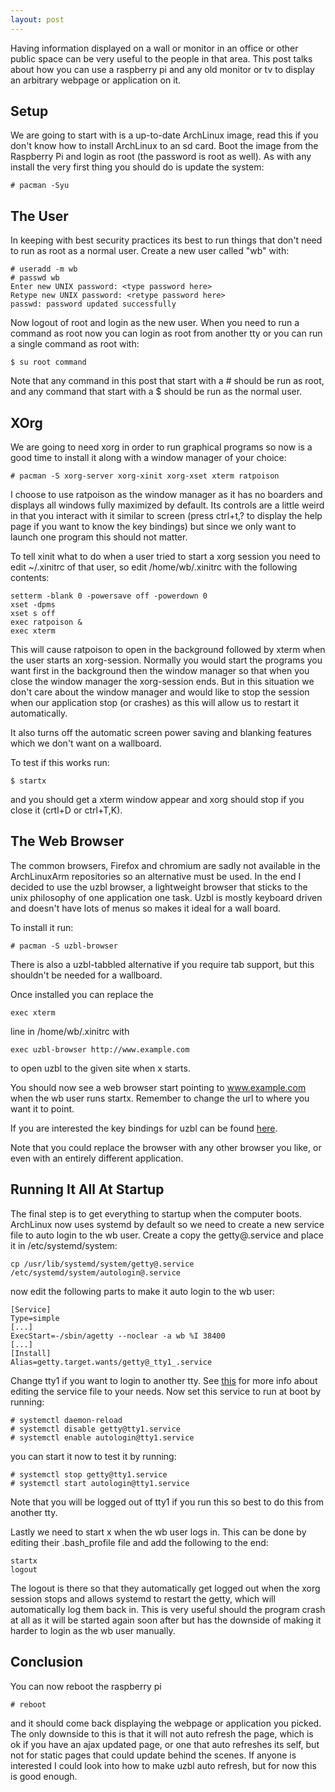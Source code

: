 ```yaml
---
layout: post
---
```


Having information displayed on a wall or monitor in an office or other public space can be very
useful to the people in that area. This post talks about how you can use a raspberry pi and any old
monitor or tv to display an arbitrary webpage or application on it.

## Setup

We are going to start with is a up-to-date ArchLinux image, read this if you don't know how to
install ArchLinux to an sd card. Boot the image from the Raspberry Pi and login as root (the
password is root as well). As with any install the very first thing you should do is update the
system:

    # pacman -Syu

## The User

In keeping with best security practices its best to run things that don't need to run as root as a
normal user. Create a new user called "wb" with:

    # useradd -m wb
    # passwd wb
    Enter new UNIX password: <type password here>
    Retype new UNIX password: <retype password here>
    passwd: password updated successfully

Now logout of root and login as the new user. When you need to run a command as root now you can
login as root from another tty or you can run a single command as root with:

    $ su root command

Note that any command in this post that start with a # should be run as root, and any command that
start with a $ should be run as the normal user.

## XOrg

We are going to need xorg in order to run graphical programs so now is a good time to install it
along with a window manager of your choice:

    # pacman -S xorg-server xorg-xinit xorg-xset xterm ratpoison

I choose to use ratpoison as the window manager as it has no boarders and displays all windows fully
maximized by default. Its controls are a little weird in that you interact with it similar to screen
(press ctrl+t,? to display the help page if you want to know the key bindings) but since we only
want to launch one program this should not matter.

To tell xinit what to do when a user tried to start a xorg session you need to edit ~/.xinitrc of
that user, so edit /home/wb/.xinitrc with the following contents:

    setterm -blank 0 -powersave off -powerdown 0
    xset -dpms
    xset s off
    exec ratpoison &
    exec xterm

This will cause ratpoison to open in the background followed by xterm when the user starts an
xorg-session. Normally you would start the programs you want first in the background then the window
manager so that when you close the window manager the xorg-session ends. But in this situation we
don't care about the window manager and would like to stop the session when our application stop (or
crashes) as this will allow us to restart it automatically.

It also turns off the automatic screen power saving and blanking features which we don't want on a
wallboard.

To test if this works run:

    $ startx

and you should get a xterm window appear and xorg should stop if you close it (crtl+D or ctrl+T,K).

## The Web Browser

The common browsers, Firefox and chromium are sadly not available in the ArchLinuxArm repositories
so an alternative must be used. In the end I decided to use the uzbl browser, a lightweight browser
that sticks to the unix philosophy of one application one task. Uzbl is mostly keyboard driven and
doesn't have lots of menus so makes it ideal for a wall board.

To install it run:

    # pacman -S uzbl-browser

There is also a uzbl-tabbled alternative if you require tab support, but this shouldn't be needed
for a wallboard.

Once installed you can replace the

    exec xterm

line in /home/wb/.xinitrc with

    exec uzbl-browser http://www.example.com

to open uzbl to the given site when x starts.

You should now see a web browser start pointing to www.example.com when the wb user runs startx.
Remember to change the url to where you want it to point.

If you are interested the key bindings for uzbl can be found
[here](http://uzbl.org/keybindings.php).

Note that you could replace the browser with any other browser you like, or even with an entirely
different application.

## Running It All At Startup

The final step is to get everything to startup when the computer boots. ArchLinux now uses systemd
by default so we need to create a new service file to auto login to the wb user. Create a copy the
getty@.service and place it in /etc/systemd/system:

    cp /usr/lib/systemd/system/getty@.service /etc/systemd/system/autologin@.service

now edit the following parts to make it auto login to the wb user:

    [Service]
    Type=simple
    [...]
    ExecStart=-/sbin/agetty --noclear -a wb %I 38400
    [...]
    [Install]
    Alias=getty.target.wants/getty@_tty1_.service

Change tty1 if you want to login to another tty. See
[this](https://wiki.archlinux.org/index.php/Automatic_login_to_virtual_console#With_systemd) for
more info about editing the service file to your needs. Now set this service to run at boot by
running:

    # systemctl daemon-reload
    # systemctl disable getty@tty1.service
    # systemctl enable autologin@tty1.service

you can start it now to test it by running:

    # systemctl stop getty@tty1.service
    # systemctl start autologin@tty1.service

Note that you will be logged out of tty1 if you run this so best to do this from another tty.

Lastly we need to start x when the wb user logs in. This can be done by editing their .bash_profile
file and add the following to the end:

    startx
    logout

The logout is there so that they automatically get logged out when the xorg session stops and allows
systemd to restart the getty, which will automatically log them back in. This is very useful should
the program crash at all as it will be started again soon after but has the downside of making it
harder to login as the wb user manually.

## Conclusion

You can now reboot the raspberry pi

    # reboot

and it should come back displaying the webpage or application you picked. The only downside to this
is that it will not auto refresh the page, which is ok if you have an ajax updated page, or one that
auto refreshes its self, but not for static pages that could update behind the scenes. If anyone is
interested I could look into how to make uzbl auto refresh, but for now this is good enough.
